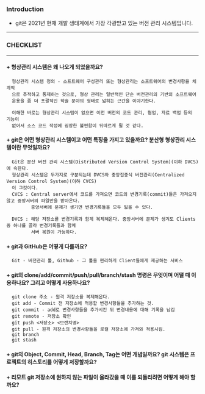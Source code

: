 
### Introduction
+ git은 2021년 현재 개발 생태계에서 가장 각광받고 있는 버전 관리 시스템입니다.
---------------------------------------------------------------------------

### CHECKLIST
-------------------------------------------------------

#### + 형상관리 시스템은 왜 나오게 되었을까요?


```
  형상관리 시스템 정의 - 소프트웨어 구성관리 또는 형상관리는 소프트웨어의 변경사항을 체계적
  으로 추적하고 통제하는 것으로, 형상 관리는 일반적인 단순 버전관리의 기반의 소프트웨어
  운용을 좀 더 포괄적인 학술 분야의 형태로 넓히는 근간을 이야기한다.
  
  이해한 바로는 형상관리 시스템이 없으면 이전 버전의 코드 관리, 협업, 자료 백업 등의 기능이
  없어서 소스 코드 작성에 굉장한 불편함이 뒤따르게 될 것 같다.
```



#### + git은 어떤 형상관리 시스템이고 어떤 특징을 가지고 있을까요? 분산형 형상관리 시스템이란 무엇일까요?


```
  Git은 분산 버전 관리 시스템(Distributed Version Control System)(이하 DVCS)에 속한다.
  형상관리 시스템은 두가지로 구분되는데 DVCS와 중앙집중식 버전관리(Centralized Version Control System)(이하 CVCS)
  이 그것이다.
  CVCS : Central server에서 코드를 가져오면 코드의 변경기록(commit)들은 가져오지 않고 중앙서버의 파일만을 받아온다.
         중앙서버에 문제가 생기면 변경기록들을 모두 잃을 수 있다.
  
  DVCS : 해당 저장소를 변경기록과 함계 복제해온다. 중앙서버에 문제가 생겨도 Clients 중 하나를 골라 변경기록들과 함께
         서버 복원이 가능하다.
```



#### + git과 GitHub은 어떻게 다를까요?


```
  Git - 버전관리 툴, Github - 그 툴을 편리하게 Client들에게 제공하는 서비스
```



#### + git의 clone/add/commit/push/pull/branch/stash 명령은 무엇이며 어떨 때 이용하나요? 그리고 어떻게 사용하나요?


```
  git clone 주소 - 원격 저장소를 복제해온다.
  git add - Commit 전 저장소에 적용할 변경사항들을 추가하는 것.
  git commit - add로 변경사항들을 추가시킨 뒤 변경내용에 대해 기록을 남김
  git remote - 저장소 확인
  git push <저장소> <브랜치명>
  git pull - 원격 저장소의 변경사항들을 로컬 저장소에 가져와 적용시킴.
  git branch
  git stash
```


#### + git의 Object, Commit, Head, Branch, Tag는 어떤 개념일까요? git 시스템은 프로젝트의 히스토리를 어떻게 저장할까요?
#### + 리모트 git 저장소에 원하지 않는 파일이 올라갔을 때 이를 되돌리려면 어떻게 해야 할까요?
